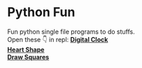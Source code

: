# Python Fun
Fun python single file programs to do stuffs.  
Open these 👇 in repl:
[**Digital Clock**](https://replit.com/@sabinmhx/Digital-Clock)  
[**Heart Shape**](https://replit.com/@sabinmhx/Heart-Shape)  
[**Draw Squares**](https://replit.com/@sabinmhx/Draw-Squares)
